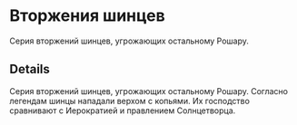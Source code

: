 # Вторжения шинцев
Серия вторжений шинцев, угрожающих остальному Рошару.

## Details
Серия вторжений шинцев, угрожающих остальному Рошару. Согласно легендам шинцы нападали верхом с копьями. Их господство сравнивают с Иерократией и правлением Солнцетворца.
